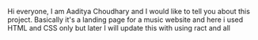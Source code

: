 Hi everyone, I am Aaditya Choudhary and I would like to tell you about this project. Basically it's a landing page for a music website and here i used HTML and CSS only but later I will update this with using ract and all
